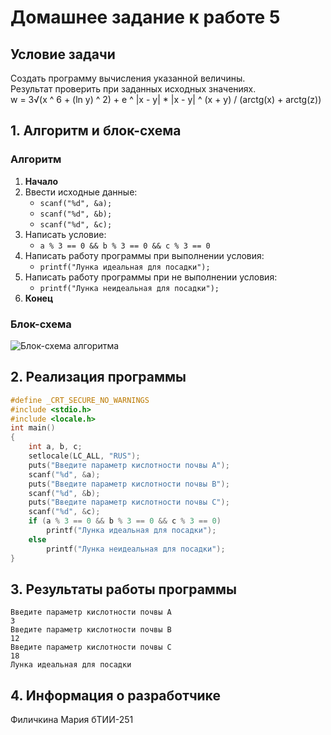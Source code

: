 # Домашнее задание к работе 5

## Условие задачи
Создать программу вычисления указанной величины.\
Результат проверить при заданных исходных значениях.\
w = 3√(x ^ 6 + (ln y) ^ 2) + e ^ |x - y| * |x - y| ^ (x + y) / (arctg(x) + arctg(z))
## 1. Алгоритм и блок-схема

### Алгоритм
1. **Начало**
2. Ввести исходные данные:
   - `scanf("%d", &a);`
   - `scanf("%d", &b);`
   - `scanf("%d", &c);`
3. Написать условие:
   - `a % 3 == 0 && b % 3 == 0 && c % 3 == 0`
4. Написать работу программы при выполнении условия:
   - `printf("Лунка идеальная для посадки");`
5. Написать работу программы при не выполнении условия:
   - `printf("Лунка неидеальная для посадки");`
6. **Конец**

### Блок-схема
![Блок-схема алгоритма]() 

## 2. Реализация программы
```C
#define _CRT_SECURE_NO_WARNINGS
#include <stdio.h>
#include <locale.h>
int main()
{
	int a, b, c;
	setlocale(LC_ALL, "RUS");
	puts("Введите параметр кислотности почвы A");
	scanf("%d", &a);
	puts("Введите параметр кислотности почвы B");
	scanf("%d", &b);
	puts("Введите параметр кислотности почвы C");
	scanf("%d", &c);
	if (a % 3 == 0 && b % 3 == 0 && c % 3 == 0)
		printf("Лунка идеальная для посадки");
	else
		printf("Лунка неидеальная для посадки");
}
```

## 3. Результаты работы программы
```
Введите параметр кислотности почвы A
3
Введите параметр кислотности почвы B
12
Введите параметр кислотности почвы C
18
Лунка идеальная для посадки
```
## 4. Информация о разработчике

Филичкина Мария бТИИ-251
